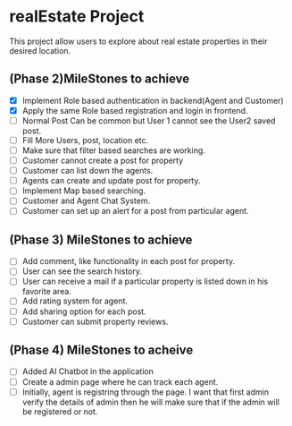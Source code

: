 # realEstate Project
This project allow users to explore about real estate properties in their desired location.

## (Phase 2)MileStones to achieve
- [X] Implement Role based authentication in backend(Agent and Customer)
- [X] Apply the same Role based registration and login in frontend.
- [ ] Normal Post Can be common but User 1 cannot see the User2 saved post.
- [ ] Fill More Users, post, location etc.
- [ ] Make sure that filter based searches are working.
- [ ] Customer cannot create a post for property
- [ ] Customer can list down the agents.
- [ ] Agents can create and update post for property.
- [ ] Implement Map based searching.
- [ ] Customer and Agent Chat System.
- [ ] Customer can set up an alert for a post from particular agent.

## (Phase 3) MileStones to achieve
- [ ] Add comment, like functionality in each post for property.
- [ ] User can see the search history.
- [ ] User can receive a mail if a particular property is listed down in his favorite area.
- [ ] Add rating system for agent.
- [ ] Add sharing option for each post.
- [ ] Customer can submit property reviews.

## (Phase 4) MileStones to acheive
- [ ] Added AI Chatbot in the application
- [ ] Create a admin page where he can track each agent.
- [ ] Initially, agent is registring through the page. I want that first admin verify the details of admin then he will make sure that if the admin will be registered or not.
